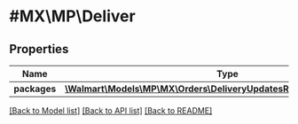 # #MX\MP\Deliver

## Properties

Name | Type | Description | Notes
------------ | ------------- | ------------- | -------------
**packages** | [**\Walmart\Models\MP\MX\Orders\DeliveryUpdatesRequestPackagesInner[]**](DeliveryUpdatesRequestPackagesInner.md) |  | [optional]


[[Back to Model list]](../) [[Back to API list]](../../Api/MX/MP) [[Back to README]](../../README.md)
